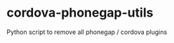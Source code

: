 cordova-phonegap-utils
======================

Python script to remove all phonegap / cordova plugins
